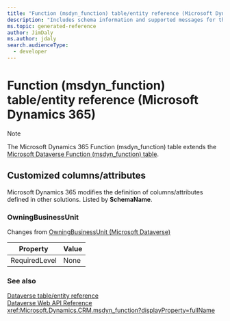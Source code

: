 ```yaml
---
title: "Function (msdyn_function) table/entity reference (Microsoft Dynamics 365)"
description: "Includes schema information and supported messages for the Function (msdyn_function) table/entity with Microsoft Dynamics 365."
ms.topic: generated-reference
author: JimDaly
ms.author: jdaly
search.audienceType: 
  - developer
---
```


# Function (msdyn_function) table/entity reference (Microsoft Dynamics 365)



> [!NOTE]
> The Microsoft Dynamics 365 Function (msdyn_function) table extends the [Microsoft Dataverse Function (msdyn_function) table](/power-apps/developer/data-platform/reference/entities/msdyn_function).



## Customized columns/attributes

Microsoft Dynamics 365 modifies the definition of columns/attributes defined in other solutions. Listed by **SchemaName**.

### <a name="BKMK_OwningBusinessUnit"></a> OwningBusinessUnit

Changes from [OwningBusinessUnit (Microsoft Dataverse)](/power-apps/developer/data-platform/reference/entities/msdyn_function#BKMK_OwningBusinessUnit)

|Property|Value|
|---|---|
|RequiredLevel|None|




### See also

[Dataverse table/entity reference](/power-apps/developer/data-platform/reference/about-entity-reference)  
[Dataverse Web API Reference](/power-apps/developer/data-platform/webapi/reference/about)   
<xref:Microsoft.Dynamics.CRM.msdyn_function?displayProperty=fullName>
